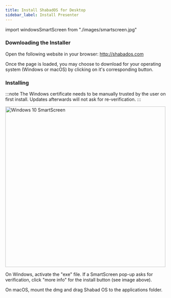 ```yaml
---
title: Install ShabadOS for Desktop
sidebar_label: Install Presenter
---
```


import windowsSmartScreen from "./images/smartscreen.jpg"

### Downloading the Installer

Open the following website in your browser: http://shabados.com

Once the page is loaded, you may choose to download for your operating system (Windows or macOS) by clicking on it's corresponding button.

### Installing

:::note
The Windows certificate needs to be manually trusted by the user on first install. Updates afterwards will not ask for re-verification.
:::

<img alt="Windows 10 SmartScreen" src={windowsSmartScreen} width="500" />

On Windows, activate the "exe" file. If a SmartScreen pop-up asks for verification, click "more info" for the install button (see image above).

On macOS, mount the dmg and drag Shabad OS to the applications folder.
